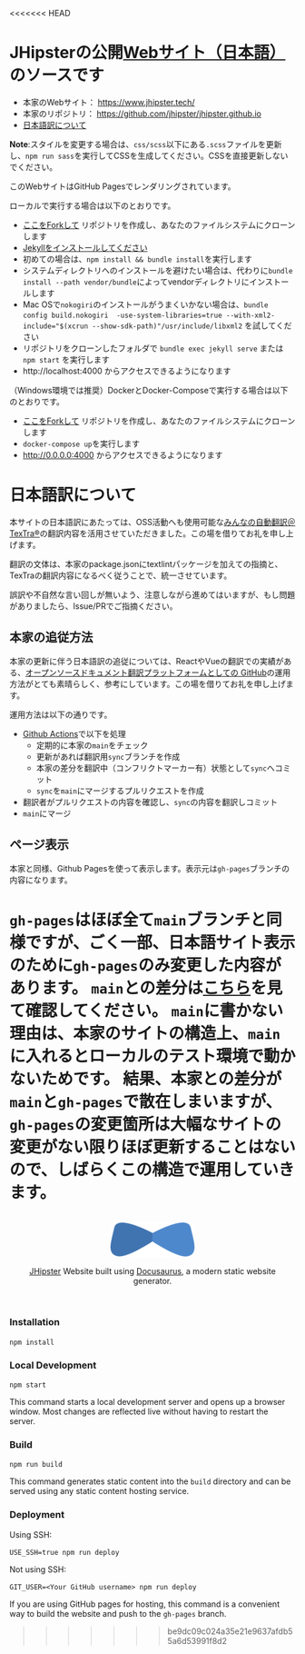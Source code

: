 <<<<<<< HEAD
# JHipsterの公開[Webサイト（日本語）](https://www.jhipster.tech/jp/) のソースです

- 本家のWebサイト： https://www.jhipster.tech/
- 本家のリポジトリ： https://github.com/jhipster/jhipster.github.io 
- [日本語訳について](#日本語訳について)

**Note**:スタイルを変更する場合は、`css/scss`以下にある`.scss`ファイルを更新し、`npm run sass`を実行してCSSを生成してください。CSSを直接更新しないでください。

このWebサイトはGitHub Pagesでレンダリングされています。

ローカルで実行する場合は以下のとおりです。

- [ここをForkして](https://github.com/jhipster/jhipster.github.io/fork) リポジトリを作成し、あなたのファイルシステムにクローンします
- [Jekyllをインストールしてください](https://help.github.com/articles/setting-up-your-github-pages-site-locally-with-jekyll/)
- 初めての場合は、`npm install && bundle install`を実行します
- システムディレクトリへのインストールを避けたい場合は、代わりに`bundle install --path vendor/bundle`によってvendorディレクトリにインストールします
- Mac OSで`nokogiri`のインストールがうまくいかない場合は、`bundle config build.nokogiri  -use-system-libraries=true --with-xml2-include="$(xcrun --show-sdk-path)"/usr/include/libxml2` を試してください
- リポジトリをクローンしたフォルダで `bundle exec jekyll serve` または `npm start` を実行します
- http://localhost:4000 からアクセスできるようになります

（Windows環境では推奨）DockerとDocker-Composeで実行する場合は以下のとおりです。

- [ここをForkして](https://github.com/jhipster/jhipster.github.io/fork) リポジトリを作成し、あなたのファイルシステムにクローンします
- `docker-compose up`を実行します
- http://0.0.0.0:4000 からアクセスできるようになります


# 日本語訳について
本サイトの日本語訳にあたっては、OSS活動へも使用可能な[みんなの自動翻訳＠TexTra®](https://mt-auto-minhon-mlt.ucri.jgn-x.jp/)の翻訳内容を活用させていただきました。この場を借りてお礼を申し上げます。

翻訳の文体は、本家のpackage.jsonにtextlintパッケージを加えての指摘と、TexTraの翻訳内容になるべく従うことで、統一させています。

誤訳や不自然な言い回しが無いよう、注意しながら進めてはいますが、もし問題がありましたら、Issue/PRでご指摘ください。

## 本家の追従方法
本家の更新に伴う日本語訳の追従については、ReactやVueの翻訳での実績がある、[オープンソースドキュメント翻訳プラットフォームとしての GitHub](https://zenn.dev/smikitky/articles/0d250f7367eda9)の運用方法がとても素晴らしく、参考にしています。この場を借りてお礼を申し上げます。

運用方法は以下の通りです。
- [Github Actions](https://github.com/jhipster/jp/actions/workflows/sync-upstream.yml)で以下を処理
  - 定期的に本家の`main`をチェック
  - 更新があれば翻訳用`sync`ブランチを作成
  - 本家の差分を翻訳中（コンフリクトマーカー有）状態として`sync`へコミット
  - `sync`を`main`にマージするプルリクエストを作成
- 翻訳者がプルリクエストの内容を確認し、`sync`の内容を翻訳しコミット
- `main`にマージ

## ページ表示
本家と同様、Github Pagesを使って表示します。表示元は`gh-pages`ブランチの内容になります。

`gh-pages`はほぼ全て`main`ブランチと同様ですが、ごく一部、日本語サイト表示のために`gh-pages`のみ変更した内容があります。
`main`との差分は[こちら](https://github.com/jhipster/jp/compare/main...gh-pages)を見て確認してください。
`main`に書かない理由は、本家のサイトの構造上、`main`に入れるとローカルのテスト環境で動かないためです。
結果、本家との差分が`main`と`gh-pages`で散在しまいますが、`gh-pages`の変更箇所は大幅なサイトの変更がない限りほぼ更新することはないので、しばらくこの構造で運用していきます。
=======
<p align="center">
  <br />
  <a href="https://jhipster.tech">
    <img src="./static/images/logo/logo-jhipster.svg" height="60px">
  </a>
</p>

<p align="center">
  <a href="https://jhipster.tech">JHipster</a> Website built using <a href="https://docusaurus.io/">Docusaurus</a>, a modern static website generator.
</p>
<br />

### Installation

```
npm install
```

### Local Development

```
npm start
```

This command starts a local development server and opens up a browser window. Most changes are reflected live without having to restart the server.

### Build

```
npm run build
```

This command generates static content into the `build` directory and can be served using any static content hosting service.

### Deployment

Using SSH:

```
USE_SSH=true npm run deploy
```

Not using SSH:

```
GIT_USER=<Your GitHub username> npm run deploy
```

If you are using GitHub pages for hosting, this command is a convenient way to build the website and push to the `gh-pages` branch.
>>>>>>> be9dc09c024a35e21e9637afdb55a6d53991f8d2
